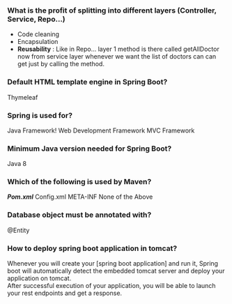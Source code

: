 
### What is the profit of splitting into different layers (Controller, Service, Repo...)
- Code cleaning
- Encapsulation
- **Reusability** : Like in Repo... layer 1 method is there called getAllDoctor now from service layer whenever we want the list of doctors can can get just by calling the method.

### Default HTML template engine in Spring Boot?
Thymeleaf

### Spring is used for?
Java Framework!
Web Development Framework
MVC Framework

### Minimum Java version needed for Spring Boot?
Java 8

### Which of the following is used by Maven?
***Pom.xml***
Config.xml
META-INF
None of the Above

### Database object must be annotated with?
@Entity

### How to deploy spring boot application in tomcat?
Whenever you will create your [spring boot application] and run it, Spring boot will automatically detect the embedded tomcat server and deploy your application on tomcat.  
After successful execution of your application, you will be able to launch your rest endpoints and get a response.


